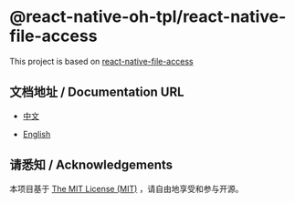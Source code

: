 # @react-native-oh-tpl/react-native-file-access

This project is based on [react-native-file-access](https://github.com/alpha0010/react-native-file-access)

## 文档地址 / Documentation URL 

- [中文](https://gitee.com/react-native-oh-library/usage-docs/blob/master/zh-cn/react-native-file-access.md)

- [English](https://gitee.com/react-native-oh-library/usage-docs/blob/master/en/react-native-file-access.md)

## 请悉知 / Acknowledgements

本项目基于 [The MIT License (MIT)](https://github.com/react-native-oh-library/react-native-file-access/blob/sig/LICENSE) ，请自由地享受和参与开源。